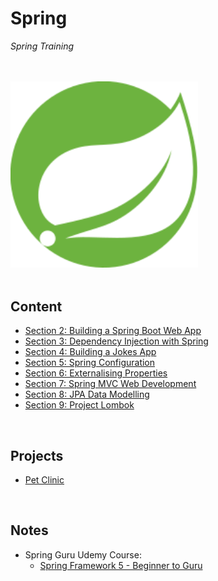# Spring
*Spring Training*

<br>
<br>

<img src="./resources/spring-icon.svg" alt="Spring Logo" width=300>

<br>
<br>

## Content
* [Section 2: Building a Spring Boot Web App](./content/02-build-spring-boot-app)
* [Section 3: Dependency Injection with Spring](./content/03-dependency-injection)
* [Section 4: Building a Jokes App](./content/04-build-jokes-app)
* [Section 5: Spring Configuration](./content/05-spring-configuration)
* [Section 6: Externalising Properties](./content/06-externalising-properties)
* [Section 7: Spring MVC Web Development](./content/07-spring-mvc-web-dev)
* [Section 8: JPA Data Modelling](./content/08-jpa-data-modelling)
* [Section 9: Project Lombok](./content/09-project-lombok)

<br>

## Projects
* [Pet Clinic](./content/projects/pet-clinic)

<br>

## Notes
* Spring Guru Udemy Course: 
    * [Spring Framework 5 - Beginner to Guru](https://www.udemy.com/course/spring-framework-5-beginner-to-guru/)